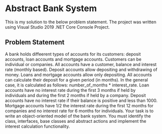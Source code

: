 # Abstract Bank System
This is my solution to the below problem statement. The project was written using Visual Studio 2019 .NET Core Console Project. 

## Problem Statement
A bank holds diffeerent types of accounts for its customers: deposit accounts, loan accounts and mortgage accounts. Customers can be individual or companies. All accounts have a customer, balance and interest rate (monthly based). Deposit accounts allow depositing and withdrawing of money. Loans and mortgage accounts allow only depositing. All accounts can calculate their deposit for a given period (in months). In the general case, it is calculated as follows: number_of_months * interest_rate. Loan accounts have no interest rate during the first 3 months if held by individuals and during the first 2 months if held by a company. Deposit accounts have no interest rate if their balance is positive and less than 1000. Mortgage accounts have 1/2 the interest rate during the first 12 months for companies and no interest rate for 6 months for individuals. Your task is to write an object-oriented model of the bank system. You must identify the class, interfaces, base classes and abstract actions and implement the interest calculation functionality. 